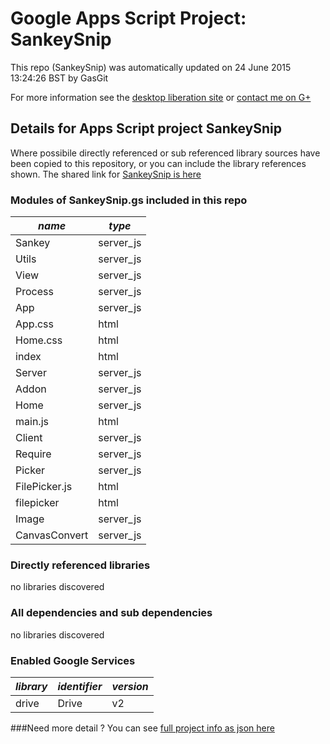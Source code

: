 # Google Apps Script Project: SankeySnip
This repo (SankeySnip) was automatically updated on 24 June 2015 13:24:26 BST by GasGit

For more information see the [desktop liberation site](http://ramblings.mcpher.com/Home/excelquirks/drivesdk/gettinggithubready "desktop liberation") or [contact me on G+](https://plus.google.com/+BruceMcpherson "Bruce McPherson - GDE")
## Details for Apps Script project SankeySnip
Where possibile directly referenced or sub referenced library sources have been copied to this repository, or you can include the library references shown. 
The shared link for [SankeySnip is here](https://script.google.com/d/1-a_HFFFKTuDSYWgSQ5mAJQ4VQ7oQo1OM06oHBn_mGATt5KAajwIULzFd/edit?usp=sharing "open in the GAS IDE")

### Modules of SankeySnip.gs included in this repo
*name*|*type*
--- | --- 
Sankey| server_js
Utils| server_js
View| server_js
Process| server_js
App| server_js
App.css| html
Home.css| html
index| html
Server| server_js
Addon| server_js
Home| server_js
main.js| html
Client| server_js
Require| server_js
Picker| server_js
FilePicker.js| html
filepicker| html
Image| server_js
CanvasConvert| server_js
### Directly referenced libraries
no libraries discovered
### All dependencies and sub dependencies
no libraries discovered
### Enabled Google Services
*library*|*identifier*|*version*
--- | --- | --- 
drive| Drive|v2
###Need more detail ?
You can see [full project info as json here](info.json)
